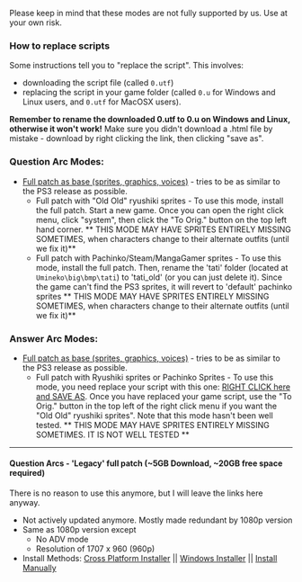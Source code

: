 Please keep in mind that these modes are not fully supported by us. Use at your own risk.

### How to replace scripts

Some instructions tell you to "replace the script". This involves:

- downloading the script file (called `0.utf`)
- replacing the script in your game folder (called `0.u` for Windows and Linux users, and `0.utf` for MacOSX users). 

**Remember to rename the downloaded 0.utf to 0.u on Windows and Linux, otherwise it won't work!** 
Make sure you didn't download a .html file by mistake - download by right clicking the link, then clicking "save as".

### Question Arc Modes:
- [Full patch as base (sprites, graphics, voices)](https://07th-mod.com/wiki/Umineko/Umineko-Part-1---Voice-and-Graphics-Patch) - tries to be as similar to the PS3 release as possible. 
    - Full patch with "Old Old" ryushiki sprites - To use this mode, install the full patch. Start a new game. Once you can open the right click menu, click "system", then click the "To Orig." button on the top left hand corner. ** THIS MODE MAY HAVE SPRITES ENTIRELY MISSING SOMETIMES, when characters change to their alternate outfits (until we fix it)**
    - Full patch with Pachinko/Steam/MangaGamer sprites - To use this mode, install the full patch. Then, rename the 'tati' folder (located at `Umineko\big\bmp\tati`) to 'tati_old' (or you can just delete it). Since the game can't find the PS3 sprites, it will revert to 'default' pachinko sprites ** THIS MODE MAY HAVE SPRITES ENTIRELY MISSING SOMETIMES, when characters change to their alternate outfits (until we fix it)**

### Answer Arc Modes:
- [Full patch as base (sprites, graphics, voices)](https://07th-mod.com/wiki/Umineko/Umineko-Part-1---Voice-and-Graphics-Patch) - tries to be as similar to the PS3 release as possible. 
    - Full patch with Ryushiki sprites or Pachinko Sprites - To use this mode, you need replace your script with this one: [RIGHT CLICK here and SAVE AS](https://github.com/07th-mod/umineko-answer/raw/old_sprites/0.utf). Once you have replaced your game script, use the "To Orig." button in the top left of the right click menu if you want the "Old Old" ryushiki sprites". Note that this mode hasn't been well tested. ** THIS MODE MAY HAVE SPRITES ENTIRELY MISSING SOMETIMES. IT IS NOT WELL TESTED **

----

#### Question Arcs - 'Legacy' full patch (~5GB Download, ~20GB free space required)

There is no reason to use this anymore, but I will leave the links here anyway.

- Not actively updated anymore. Mostly made redundant by 1080p version
- Same as 1080p version except
    - No ADV mode
    - Resolution of 1707 x 960 (960p)
- Install Methods:  [Cross Platform Installer](../Mod-Installer.md) || [Windows Installer](Umineko-Legacy-Installer.md) || [Install Manually](Umineko-Part-1---Voice-and-Graphics-Patch.md)
